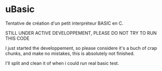 uBasic
======

Tentative de création d'un petit interpréteur BASIC en C.

STILL UNDER ACTIVE DEVELOPPEMENT,
PLEASE DO NOT TRY TO RUN THIS CODE

I just started the developpement, so please considere it's
a buch of crap chunks, and make no mistakes, this is
absolutely not finished.

I'll split and clean it of when i could run real basic test.

